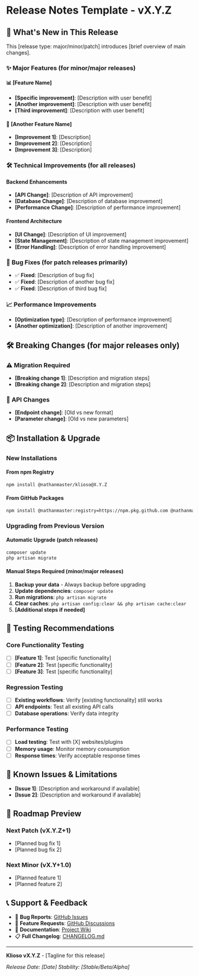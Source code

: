 # Release Notes Template - vX.Y.Z

## 🎉 **What's New in This Release**

This [release type: major/minor/patch] introduces [brief overview of main changes].

### ✨ **Major Features** (for minor/major releases)

#### 📊 **[Feature Name]**

- **[Specific improvement]**: [Description with user benefit]
- **[Another improvement]**: [Description with user benefit]
- **[Third improvement]**: [Description with user benefit]

#### 🔄 **[Another Feature Name]**

- **[Improvement 1]**: [Description]
- **[Improvement 2]**: [Description]
- **[Improvement 3]**: [Description]

### 🛠 **Technical Improvements** (for all releases)

#### **Backend Enhancements**

- **[API Change]**: [Description of API improvement]
- **[Database Change]**: [Description of database improvement]
- **[Performance Change]**: [Description of performance improvement]

#### **Frontend Architecture**

- **[UI Change]**: [Description of UI improvement]
- **[State Management]**: [Description of state management improvement]
- **[Error Handling]**: [Description of error handling improvement]

### 🔧 **Bug Fixes** (for patch releases primarily)

- ✅ **Fixed**: [Description of bug fix]
- ✅ **Fixed**: [Description of another bug fix]
- ✅ **Fixed**: [Description of third bug fix]

### 📈 **Performance Improvements**

- **[Optimization type]**: [Description of performance improvement]
- **[Another optimization]**: [Description of another improvement]

## 🛠 **Breaking Changes** (for major releases only)

### ⚠️ **Migration Required**

- **[Breaking change 1]**: [Description and migration steps]
- **[Breaking change 2]**: [Description and migration steps]

### 🔄 **API Changes**

- **[Endpoint change]**: [Old vs new format]
- **[Parameter change]**: [Old vs new parameters]

## 📦 **Installation & Upgrade**

### **New Installations**

#### From npm Registry
```bash
npm install @nathanmaster/klioso@X.Y.Z
```

#### From GitHub Packages
```bash
npm install @nathanmaster:registry=https://npm.pkg.github.com @nathanmaster/klioso@X.Y.Z
```

### **Upgrading from Previous Version**

#### Automatic Upgrade (patch releases)
```bash
composer update
php artisan migrate
```

#### Manual Steps Required (minor/major releases)
1. **Backup your data** - Always backup before upgrading
2. **Update dependencies**: `composer update`
3. **Run migrations**: `php artisan migrate`
4. **Clear caches**: `php artisan config:clear && php artisan cache:clear`
5. **[Additional steps if needed]**

## 🧪 **Testing Recommendations**

### **Core Functionality Testing**
- [ ] **[Feature 1]**: Test [specific functionality]
- [ ] **[Feature 2]**: Test [specific functionality]
- [ ] **[Feature 3]**: Test [specific functionality]

### **Regression Testing**
- [ ] **Existing workflows**: Verify [existing functionality] still works
- [ ] **API endpoints**: Test all existing API calls
- [ ] **Database operations**: Verify data integrity

### **Performance Testing**
- [ ] **Load testing**: Test with [X] websites/plugins
- [ ] **Memory usage**: Monitor memory consumption
- [ ] **Response times**: Verify acceptable response times

## 📝 **Known Issues & Limitations**

- **[Issue 1]**: [Description and workaround if available]
- **[Issue 2]**: [Description and workaround if available]

## 🎯 **Roadmap Preview**

### **Next Patch (vX.Y.Z+1)**
- [Planned bug fix 1]
- [Planned bug fix 2]

### **Next Minor (vX.Y+1.0)**
- [Planned feature 1]
- [Planned feature 2]

## 📞 **Support & Feedback**

- 🐛 **Bug Reports**: [GitHub Issues](https://github.com/nathanmaster/laravel12/issues)
- 💬 **Feature Requests**: [GitHub Discussions](https://github.com/nathanmaster/laravel12/discussions)
- 📖 **Documentation**: [Project Wiki](https://github.com/nathanmaster/laravel12/wiki)
- 📋 **Full Changelog**: [CHANGELOG.md](https://github.com/nathanmaster/laravel12/blob/main/CHANGELOG.md)

---

**Klioso vX.Y.Z** - [Tagline for this release]

*Release Date: [Date]*
*Stability: [Stable/Beta/Alpha]*
